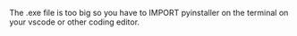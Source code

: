 The .exe file is too big so you have to IMPORT pyinstaller on the terminal on your vscode or other coding editor.
